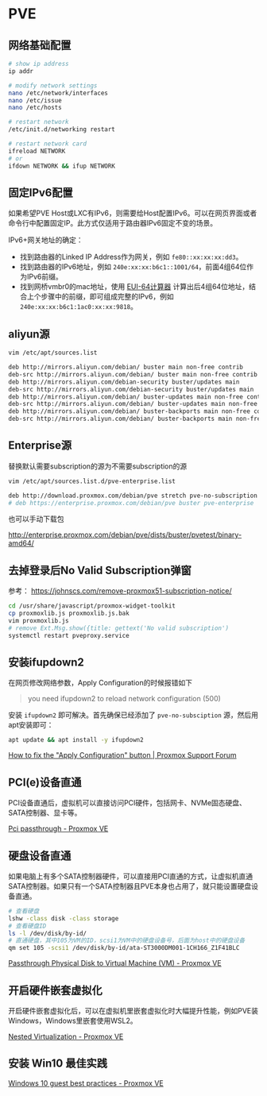 # PVE



## 网络基础配置

```bash
# show ip address
ip addr

# modify network settings
nano /etc/network/interfaces
nano /etc/issue
nano /etc/hosts

# restart network
/etc/init.d/networking restart

# restart network card
ifreload NETWORK
# or
ifdown NETWORK && ifup NETWORK
```



## 固定IPv6配置

如果希望PVE Host或LXC有IPv6，则需要给Host配置IPv6。可以在网页界面或者命令行中配置固定IP。此方式仅适用于路由器IPv6固定不变的场景。

IPv6+网关地址的确定：

- 找到路由器的Linked IP Address作为网关，例如 `fe80::xx:xx:xx:dd3`。
- 找到路由器的IPv6地址，例如 `240e:xx:xx:b6c1::1001/64`，前面4组64位作为IPv6前缀。
- 找到网桥vmbr0的mac地址，使用 [EUI-64计算器](https://eui64-calc.princelle.org/) 计算出后4组64位地址，结合上个步骤中的前缀，即可组成完整的IPv6，例如 `240e:xx:xx:b6c1:1ac0:xx:xx:9818`。



## aliyun源

```bash
vim /etc/apt/sources.list
```

```bash
deb http://mirrors.aliyun.com/debian/ buster main non-free contrib
deb-src http://mirrors.aliyun.com/debian/ buster main non-free contrib
deb http://mirrors.aliyun.com/debian-security buster/updates main
deb-src http://mirrors.aliyun.com/debian-security buster/updates main
deb http://mirrors.aliyun.com/debian/ buster-updates main non-free contrib
deb-src http://mirrors.aliyun.com/debian/ buster-updates main non-free contrib
deb http://mirrors.aliyun.com/debian/ buster-backports main non-free contrib
deb-src http://mirrors.aliyun.com/debian/ buster-backports main non-free contrib
```



## Enterprise源

替换默认需要subscription的源为不需要subscription的源

```bash
vim /etc/apt/sources.list.d/pve-enterprise.list
```

```bash
deb http://download.proxmox.com/debian/pve stretch pve-no-subscription
# deb https://enterprise.proxmox.com/debian/pve buster pve-enterprise
```

也可以手动下载包

http://enterprise.proxmox.com/debian/pve/dists/buster/pvetest/binary-amd64/


## 去掉登录后No Valid Subscription弹窗

参考： https://johnscs.com/remove-proxmox51-subscription-notice/

```bash
cd /usr/share/javascript/proxmox-widget-toolkit
cp proxmoxlib.js proxmoxlib.js.bak
vim proxmoxlib.js
# remove Ext.Msg.show({title: gettext('No valid subscription')
systemctl restart pveproxy.service
```

## 安装ifupdown2

在网页修改网络参数，Apply Configuration的时候报错如下

> you need ifupdown2 to reload network configuration (500)

安装 `ifupdown2` 即可解决。首先确保已经添加了 `pve-no-subsciption` 源，然后用apt安装即可：

```bash
apt update && apt install -y ifupdown2
```

[How to fix the "Apply Configuration" button | Proxmox Support Forum](https://forum.proxmox.com/threads/how-to-fix-the-apply-configuration-button.73053/)



## PCI(e)设备直通

PCI设备直通后，虚拟机可以直接访问PCI硬件，包括网卡、NVMe固态硬盘、SATA控制器、显卡等。

[Pci passthrough - Proxmox VE](https://pve.proxmox.com/wiki/Pci_passthrough)



## 硬盘设备直通

如果电脑上有多个SATA控制器硬件，可以直接用PCI直通的方式，让虚拟机直通SATA控制器。如果只有一个SATA控制器且PVE本身也占用了，就只能设置硬盘设备直通。

```bash
# 查看硬盘
lshw -class disk -class storage
# 查看硬盘ID
ls -l /dev/disk/by-id/
# 直通硬盘，其中105为VM的ID，scsi1为VM中的硬盘设备号，后面为host中的硬盘设备
qm set 105 -scsi1 /dev/disk/by-id/ata-ST3000DM001-1CH166_Z1F41BLC
```

[Passthrough Physical Disk to Virtual Machine (VM) - Proxmox VE](https://pve.proxmox.com/wiki/Passthrough_Physical_Disk_to_Virtual_Machine_(VM))



## 开启硬件嵌套虚拟化

开启硬件嵌套虚拟化后，可以在虚拟机里嵌套虚拟化时大幅提升性能，例如PVE装Windows，Windows里嵌套使用WSL2。

[Nested Virtualization - Proxmox VE](https://pve.proxmox.com/wiki/Nested_Virtualization)



## 安装 Win10 最佳实践

[Windows 10 guest best practices - Proxmox VE](https://pve.proxmox.com/wiki/Windows_10_guest_best_practices)